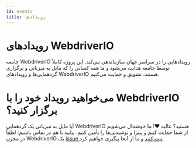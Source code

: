 ```yaml
---
id: events
title: رویدادها
---
```


# رویدادهای WebdriverIO

جامعه WebdriverIO رویدادهایی را در سراسر جهان سازماندهی می‌کند. این پروژه کاملاً توسط جامعه هدایت می‌شود و ما همه کسانی را که مایل به میزبانی و برگزاری گردهمایی‌ها و رویدادهای WebdriverIO هستند، تشویق و حمایت می‌کنیم.

<EventList></EventList>

# می‌خواهید رویداد خود را با WebdriverIO برگزار کنید؟

آیا مایل به میزبانی یک گردهمایی WebdriverIO هستید؟ عالیه ❤️! ما خوشحال می‌شویم از شما حمایت کنیم و پیتزا و نوشیدنی‌ها را تأمین کنیم. بیایید با هم در تماس باشیم: لطفاً در مخزن WebdriverIO یک [issue ثبت کنید](https://github.com/webdriverio/webdriverio/issues/new?assignees=&labels=Event+%F0%9F%93%85%2CNeeds+Triaging+%E2%8F%B3&projects=&template=event-proposal.yml&title=%5B%F0%9F%93%85+Event+Suggestion%5D%3A+%3Ctitle%3E) و ما از آنجا پیگیری خواهیم کرد.